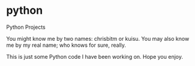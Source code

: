 # python
Python Projects

You might know me by two names: chrisbitm or kuisu.
You may also know me by my real name; who knows for sure, really.

This is just some Python code I have been working on.  Hope you
enjoy.
